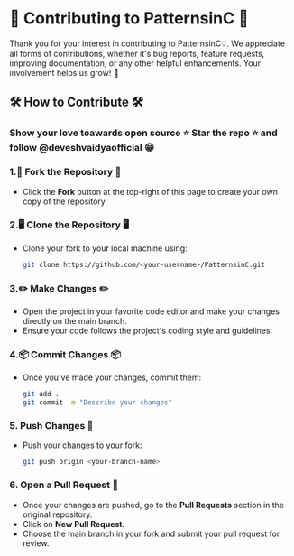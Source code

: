 # 🎉 Contributing to PatternsinC 🎉
Thank you for your interest in contributing to PatternsinC💡. We appreciate all forms of contributions, whether it's bug reports, feature requests, improving documentation, or any other helpful enhancements. Your involvement helps us grow! 🚀
## 🛠️ How to Contribute 🛠️

### Show your love toawards open source ⭐ Star the repo ⭐ and follow @deveshvaidyaofficial 😁

### 1.🍴 Fork the Repository 🍴
- Click the **Fork** button at the top-right of this page to create your own copy of the repository.
### 2.🖥️ Clone the Repository 🖥️
- Clone your fork to your local machine using:

    ```bash
    git clone https://github.com/<your-username>/PatternsinC.git
    ```

### 3.✏️ Make Changes ✏️

- Open the project in your favorite code editor and make your changes directly on the main branch.
- Ensure your code follows the project's coding style and guidelines.

### 4.📦 Commit Changes 📦

- Once you've made your changes, commit them:
    ```bash
    git add .
    git commit -m "Describe your changes"
    ```

### 5. Push Changes 🚀

- Push your changes to your fork:

    ```bash
    git push origin <your-branch-name>
    ```

### 6. Open a Pull Request 🎯

- Once your changes are pushed, go to the **Pull Requests** section in the original repository.
- Click on **New Pull Request**.
- Choose the main branch in your fork and submit your pull request for review.



